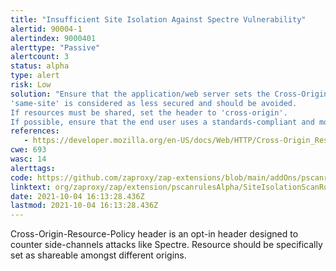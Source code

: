 ```yaml
---
title: "Insufficient Site Isolation Against Spectre Vulnerability"
alertid: 90004-1
alertindex: 9000401
alerttype: "Passive"
alertcount: 3
status: alpha
type: alert
risk: Low
solution: "Ensure that the application/web server sets the Cross-Origin-Resource-Policy header appropriately, and that it sets the Cross-Origin-Resource-Policy header to 'same-origin' for all web pages.
'same-site' is considered as less secured and should be avoided.
If resources must be shared, set the header to 'cross-origin'.
If possible, ensure that the end user uses a standards-compliant and modern web browser that supports the Cross-Origin-Resource-Policy header (https://caniuse.com/mdn-http_headers_cross-origin-resource-policy)."
references:
   - https://developer.mozilla.org/en-US/docs/Web/HTTP/Cross-Origin_Resource_Policy_(CORP)
cwe: 693
wasc: 14
alerttags: 
code: https://github.com/zaproxy/zap-extensions/blob/main/addOns/pscanrulesAlpha/src/main/java/org/zaproxy/zap/extension/pscanrulesAlpha/SiteIsolationScanRule.java
linktext: org/zaproxy/zap/extension/pscanrulesAlpha/SiteIsolationScanRule.java
date: 2021-10-04 16:13:28.436Z
lastmod: 2021-10-04 16:13:28.436Z
---
```

Cross-Origin-Resource-Policy header is an opt-in header designed to counter side-channels attacks like Spectre. Resource should be specifically set as shareable amongst different origins.
